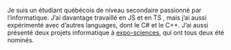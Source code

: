 Je suis un étudiant québécois de niveau secondaire passionné par l’informatique. J’ai davantage travaillé en JS et en TS , mais j’ai aussi expérimenté avec d’autres languages, dont le C# et le C++. J’ai aussi présenté deux projets informatique à [expo-sciences](https://technoscience.ca/programmes/expo-sciences/), qui ont tous deux été nominés.
